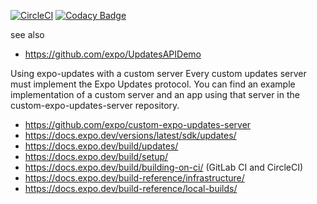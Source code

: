[![CircleCI](https://dl.circleci.com/status-badge/img/gh/iubar/update-demo/tree/master.svg?style=svg)](https://dl.circleci.com/status-badge/redirect/gh/iubar/update-demo/tree/master)
[![Codacy Badge](https://app.codacy.com/project/badge/Grade/34992fbb6e9a41c295369ec7f8a7fe48)](https://app.codacy.com/gh/iubar/update-demo/dashboard?utm_source=gh&utm_medium=referral&utm_content=&utm_campaign=Badge_grade)

see also

* https://github.com/expo/UpdatesAPIDemo

Using expo-updates with a custom server
Every custom updates server must implement the Expo Updates protocol.
You can find an example implementation of a custom server and an app using that server in the custom-expo-updates-server repository.
* https://github.com/expo/custom-expo-updates-server
* https://docs.expo.dev/versions/latest/sdk/updates/
* https://docs.expo.dev/build/updates/
* https://docs.expo.dev/build/setup/
* https://docs.expo.dev/build/building-on-ci/ (GitLab CI and CircleCI)
* https://docs.expo.dev/build-reference/infrastructure/
* https://docs.expo.dev/build-reference/local-builds/
